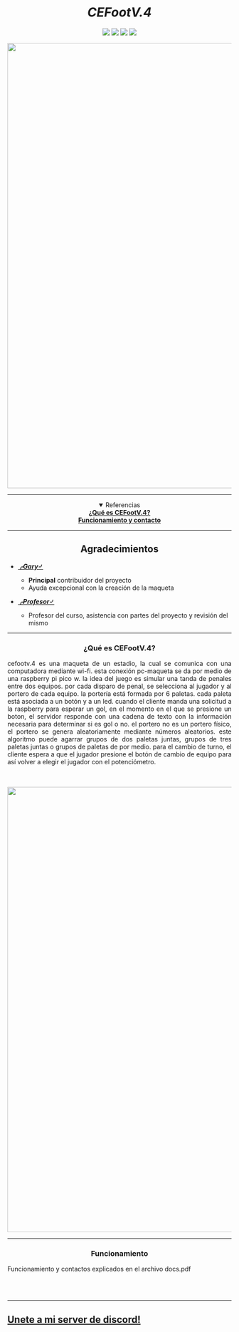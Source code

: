 <h1 align="center"><i>CEFootV.4</i></h1>

<div align="center">
<img src=https://img.shields.io/github/stars/lVoidi/CEFootV.4?style=for-the-badge&logo=appveyor&color=informational />
<img src=https://img.shields.io/github/forks/lVoidi/CEFootV.4?style=for-the-badge&logo=appveyor&color=informational />
<img src=https://img.shields.io/github/issues/lVoidi/CEFootV.4?style=for-the-badge&logo=appveyor&color=informational />
<img src=https://img.shields.io/github/issues-pr/lVoidi/CEFootV.4?style=for-the-badge&logo=appveyor&color=informational />
</div>

<p align="center" >
     <img src="https://i.imgur.com/oFHzZtI.png" width=1000em>
</p>

-----

<div align="center">
     <details open="open">
     <summary>Referencias</summary>
     <b><a href="#cefoot">¿Qué es CEFootV.4?</a></b><br>
     <b><a href="#funcionamiento">Funcionamiento y contacto</a></b><br>
     </details>
</div>

-----

<h2 align="center">Agradecimientos</h2>

- ***[⌌Gary⌏](https://github.com/dgcgary)***
     - **Principal** contribuidor del proyecto
     - Ayuda excepcional con la creación de la maqueta

- ***[⌌Profesor⌏](https://github.com/luisbarbozaCE)***
     - Profesor del curso, asistencia con partes del proyecto y revisión del mismo

-----

<div align="center" id="cefoot">
     <h3> ¿Qué es CEFootV.4?</h3>  
     <p align="justify">
          cefootv.4 es una maqueta de un estadio, la cual se comunica con una computadora mediante wi-fi.
          esta conexión pc-maqueta se da por medio de una raspberry pi pico w. la idea del juego es simular
          una tanda de penales entre dos equipos. por cada disparo de penal, se selecciona al jugador y al portero
          de cada equipo. la portería está formada por 6 paletas. cada paleta está asociada a un botón y a un led.
          cuando el cliente manda una solicitud a la raspberry para esperar un gol, en el momento en el que se presione un boton,
          el servidor responde con una cadena de texto con la información necesaria para determinar si es gol o no. el portero no
          es un portero físico, el portero se genera aleatoriamente mediante números aleatorios. este algoritmo puede agarrar grupos 
          de dos paletas juntas, grupos de tres paletas juntas o grupos de paletas de por medio. para el cambio de turno, el cliente espera
          a que el jugador presione el botón de cambio de equipo para así volver a elegir el jugador con el potenciómetro.
     </p>
     <br>
     <br>

     
</div>

<img src="https://i.imgur.com/m7J5WKA.png" width=1000em>

-----

<div align="center" id="funcionamiento">
     <h3> Funcionamiento </h3>  
     <p align="justify">
          Funcionamiento y contactos explicados en el archivo docs.pdf
     </p>
     <br>
     <br>

     
</div>

-----

<h2><a href="https://discord.gg/VKGgNxT7dJ" target="_blank">Unete a mi server de discord!</a></h2>

</div>

